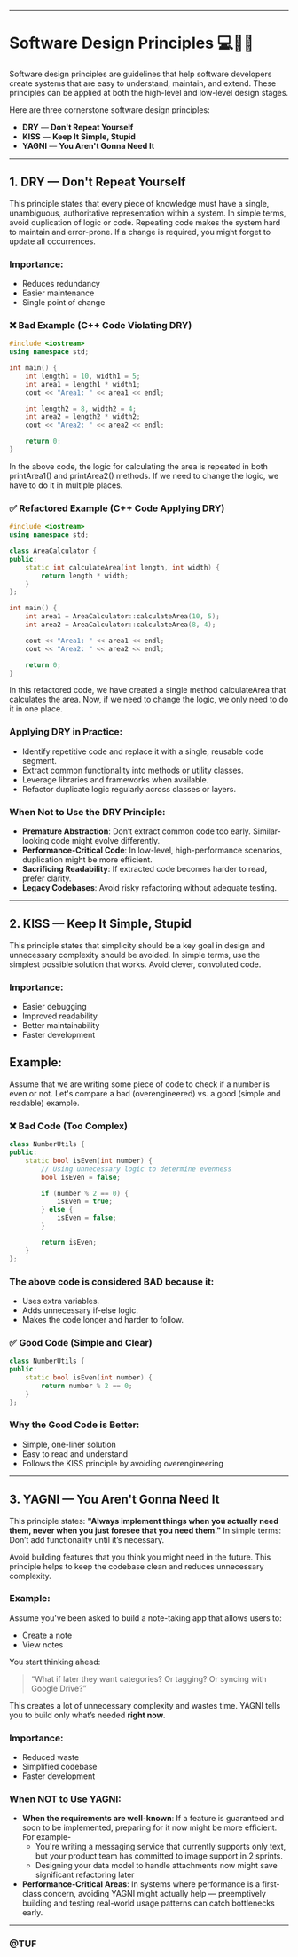 
---

# Software Design Principles 💻🧑‍💻

Software design principles are guidelines that help software developers create systems that are easy to understand, maintain, and extend. These principles can be applied at both the high-level and low-level design stages.

Here are three cornerstone software design principles:

* **DRY** — **Don't Repeat Yourself**
* **KISS** — **Keep It Simple, Stupid**
* **YAGNI** — **You Aren't Gonna Need It**

---

## 1. DRY — Don't Repeat Yourself

This principle states that every piece of knowledge must have a single, unambiguous, authoritative representation within a system. In simple terms, avoid duplication of logic or code. Repeating code makes the system hard to maintain and error-prone. If a change is required, you might forget to update all occurrences.

### Importance:

* Reduces redundancy
* Easier maintenance
* Single point of change

### ❌ Bad Example (C++ Code Violating DRY)

```cpp
#include <iostream>
using namespace std;

int main() {
    int length1 = 10, width1 = 5;
    int area1 = length1 * width1;
    cout << "Area1: " << area1 << endl;

    int length2 = 8, width2 = 4;
    int area2 = length2 * width2;
    cout << "Area2: " << area2 << endl;

    return 0;
}
```
In the above code, the logic for calculating the area is repeated in both printArea1() and printArea2() methods. If we need to change the logic, we have to do it in multiple places.


### ✅ Refactored Example (C++ Code Applying DRY)

```cpp
#include <iostream>
using namespace std;

class AreaCalculator {
public:
    static int calculateArea(int length, int width) {
        return length * width;
    }
};

int main() {
    int area1 = AreaCalculator::calculateArea(10, 5);
    int area2 = AreaCalculator::calculateArea(8, 4);

    cout << "Area1: " << area1 << endl;
    cout << "Area2: " << area2 << endl;

    return 0;
}
```
In this refactored code, we have created a single method calculateArea that calculates the area. Now, if we need to change the logic, we only need to do it in one place.

### Applying DRY in Practice:

* Identify repetitive code and replace it with a single, reusable code segment.
* Extract common functionality into methods or utility classes.
* Leverage libraries and frameworks when available.
* Refactor duplicate logic regularly across classes or layers.

### When Not to Use the DRY Principle:

* **Premature Abstraction**: Don’t extract common code too early. Similar-looking code might evolve differently.
* **Performance-Critical Code**: In low-level, high-performance scenarios, duplication might be more efficient.
* **Sacrificing Readability**: If extracted code becomes harder to read, prefer clarity.
* **Legacy Codebases**: Avoid risky refactoring without adequate testing.

---

## 2. KISS — Keep It Simple, Stupid

This principle states that simplicity should be a key goal in design and unnecessary complexity should be avoided. In simple terms, use the simplest possible solution that works. Avoid clever, convoluted code.

### Importance:

* Easier debugging
* Improved readability
* Better maintainability
* Faster development

## Example: 
Assume that we are writing some piece of code to check if a number is even or not. Let's compare a bad (overengineered) vs. a good (simple and readable) example.
### ❌ Bad Code (Too Complex)

```cpp
class NumberUtils {
public:
    static bool isEven(int number) {
        // Using unnecessary logic to determine evenness
        bool isEven = false;

        if (number % 2 == 0) {
            isEven = true;
        } else {
            isEven = false;
        }

        return isEven;
    }
};
```
### The above code is considered **BAD** because it:
- Uses extra variables.
- Adds unnecessary if-else logic.
- Makes the code longer and harder to follow.
  
### ✅ Good Code (Simple and Clear)

```cpp
class NumberUtils {
public:
    static bool isEven(int number) {
        return number % 2 == 0;
    }
};
```
### Why the Good Code is Better:

* Simple, one-liner solution
* Easy to read and understand
* Follows the KISS principle by avoiding overengineering

---

## 3. YAGNI — You Aren't Gonna Need It

This principle states:
**"Always implement things when you actually need them, never when you just foresee that you need them."**
In simple terms: Don’t add functionality until it’s necessary.

Avoid building features that you think you might need in the future. This principle helps to keep the codebase clean and reduces unnecessary complexity.

### Example:

Assume you've been asked to build a note-taking app that allows users to:

* Create a note
* View notes

You start thinking ahead:

> “What if later they want categories? Or tagging? Or syncing with Google Drive?”

This creates a lot of unnecessary complexity and wastes time. YAGNI tells you to build only what’s needed **right now**.

### Importance:

* Reduced waste
* Simplified codebase
* Faster development

### When NOT to Use YAGNI:

* **When the requirements are well-known**:
  If a feature is guaranteed and soon to be implemented, preparing for it now might be more efficient.
  For example-
  - You're writing a messaging service that currently supports only text, but your product team has committed to image support in 2 sprints.
  - Designing your data model to handle attachments now might save significant refactoring later
* **Performance-Critical Areas**:
   In systems where performance is a first-class concern, avoiding YAGNI might actually help — preemptively building and testing real-world usage patterns can catch bottlenecks early.

---

### @TUF

